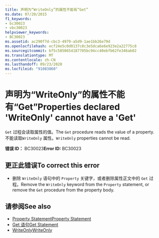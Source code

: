 ```yaml
---
title: 声明为“WriteOnly”的属性不能有“Get”
ms.date: 07/20/2015
f1_keywords:
- bc30023
- vbc30023
helpviewer_keywords:
- BC30023
ms.assetid: ac290f7d-cbc3-4979-a5d9-1ae1bb26e79d
ms.openlocfilehash: ecf24e5c0d0137c8c3e5dca6e6e923e2a22775c8
ms.sourcegitcommit: bf5c5850654187705bc94cc40ebfb62fe346ab02
ms.translationtype: MT
ms.contentlocale: zh-CN
ms.lasthandoff: 09/23/2020
ms.locfileid: "91083860"
---
```

# <a name="properties-declared-writeonly-cannot-have-a-get"></a><span data-ttu-id="8171e-102">声明为“WriteOnly”的属性不能有“Get”</span><span class="sxs-lookup"><span data-stu-id="8171e-102">Properties declared 'WriteOnly' cannot have a 'Get'</span></span>

<span data-ttu-id="8171e-103">`Get` 过程会读取属性的值。</span><span class="sxs-lookup"><span data-stu-id="8171e-103">The `Get` procedure reads the value of a property.</span></span> <span data-ttu-id="8171e-104">不能读取`WriteOnly` 属性。</span><span class="sxs-lookup"><span data-stu-id="8171e-104">`WriteOnly` properties cannot be read.</span></span>  
  
 <span data-ttu-id="8171e-105">**错误 ID：** BC30023</span><span class="sxs-lookup"><span data-stu-id="8171e-105">**Error ID:** BC30023</span></span>  
  
## <a name="to-correct-this-error"></a><span data-ttu-id="8171e-106">更正此错误</span><span class="sxs-lookup"><span data-stu-id="8171e-106">To correct this error</span></span>  
  
- <span data-ttu-id="8171e-107">删除 `WriteOnly` 语句中的 `Property` 关键字，或者删除属性正文中的 `Get` 过程。</span><span class="sxs-lookup"><span data-stu-id="8171e-107">Remove the `WriteOnly` keyword from the `Property` statement, or remove the `Get` procedure from the property body.</span></span>  
  
## <a name="see-also"></a><span data-ttu-id="8171e-108">请参阅</span><span class="sxs-lookup"><span data-stu-id="8171e-108">See also</span></span>

- [<span data-ttu-id="8171e-109">Property Statement</span><span class="sxs-lookup"><span data-stu-id="8171e-109">Property Statement</span></span>](../language-reference/statements/property-statement.md)
- [<span data-ttu-id="8171e-110">Get 语句</span><span class="sxs-lookup"><span data-stu-id="8171e-110">Get Statement</span></span>](../language-reference/statements/get-statement.md)
- [<span data-ttu-id="8171e-111">WriteOnly</span><span class="sxs-lookup"><span data-stu-id="8171e-111">WriteOnly</span></span>](../language-reference/modifiers/writeonly.md)
